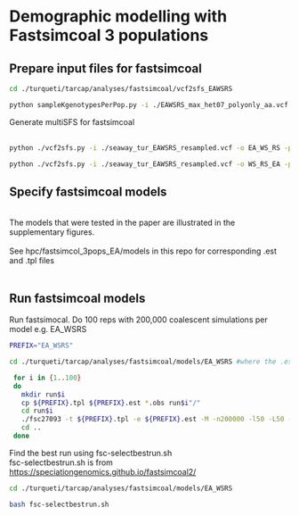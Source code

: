 Demographic modelling with Fastsimcoal 3 populations
================

## Prepare input files for fastsimcoal

``` bash
cd ./turqueti/tarcap/analyses/fastsimcoal/vcf2sfs_EAWSRS

python sampleKgenotypesPerPop.py -i ./EAWSRS_max_het07_polyonly_aa.vcf -o seaway_tur_EAWSRS_resampled.vcf -p EAWSRS_original_popmap.txt -k Ross:8,EA:5,Weddell:15 -v
```

Generate multiSFS for fastsimcoal  
<br>

``` bash
python ./vcf2sfs.py -i ./seaway_tur_EAWSRS_resampled.vcf -o EA_WS_RS -p ./seaway_tur_EAWSRS_resampled_popmap.txt -q EA,Weddell,Ross -v

python ./vcf2sfs.py -i ./seaway_tur_EAWSRS_resampled.vcf -o WS_RS_EA -p ./seaway_tur_EAWSRS_resampled_popmap.txt -q Weddell,Ross,EA -v
```

## Specify fastsimcoal models

<br> The models that were tested in the paper are illustrated in the
supplementary figures.  
<br> See hpc/fastsimcol_3pops_EA/models in this repo for corresponding
.est and .tpl files  
<br>

## Run fastsimcoal models

Run fastsimocal. Do 100 reps with 200,000 coalescent simulations per
model e.g. EA_WSRS

``` bash
PREFIX="EA_WSRS"

cd ./turqueti/tarcap/analyses/fastsimcoal/models/EA_WSRS #where the .est, .tpl and .obs are

 for i in {1..100}
 do
   mkdir run$i
   cp ${PREFIX}.tpl ${PREFIX}.est *.obs run$i"/"
   cd run$i
   ./fsc27093 -t ${PREFIX}.tpl -e ${PREFIX}.est -M -n200000 -l50 -L50 -C10 -c10 -B10 -d --multiSFS &> log.oe
   cd ..
 done
```

Find the best run using fsc-selectbestrun.sh  
fsc-selectbestrun.sh is from
<https://speciationgenomics.github.io/fastsimcoal2/>

``` bash
cd ./turqueti/tarcap/analyses/fastsimcoal/models/EA_WSRS

bash fsc-selectbestrun.sh
```

